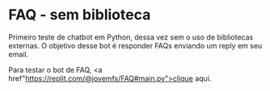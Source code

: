 # FAQ - sem biblioteca

Primeiro teste de chatbot em Python, dessa vez sem o uso de bibliotecas externas. O objetivo desse bot é responder FAQs enviando um reply em seu email.

Para testar o bot de FAQ, <a href"https://replit.com/@jovemfs/FAQ#main.py">clique aqui</a>.